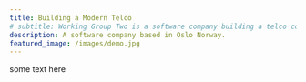 ```yaml
---
title: Building a Modern Telco
# subtitle: Working Group Two is a software company building a telco core network..
description: A software company based in Oslo Norway.
featured_image: /images/demo.jpg
---
```


some text here

